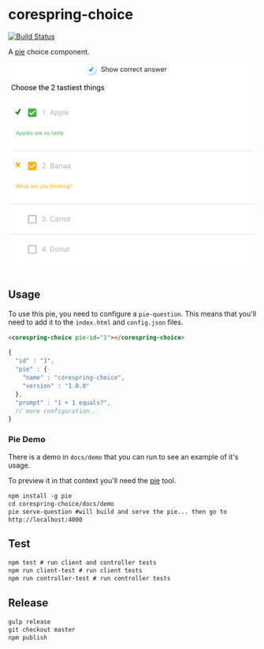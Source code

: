 # corespring-choice

[![Build Status](https://travis-ci.org/PieElements/corespring-choice.svg?branch=develop)](https://travis-ci.org/PieElements/corespring-choice)


A [pie](http://github.com/PieLabs/pie) choice component.

![choice.png](choice.png)

## Usage 

To use this pie, you need to configure a `pie-question`. This means that you'll need to add it to the `index.html` and `config.json` files.

```html
<corespring-choice pie-id="1"></corespring-choice>
```

```javascript
{
  "id" : "1",
  "pie" : {
    "name" : "corespring-choice",
    "version" : "1.0.0"
  },
  "prompt" : "1 + 1 equals?",
  // more configuration...
}
```

### Pie Demo 
There is a demo in `docs/demo` that you can run to see an example of it's usage.

To preview it in that context you'll need the [pie](/PieLabs/pie-cli) tool.

```shell
npm install -g pie 
cd corespring-choice/docs/demo
pie serve-question #will build and serve the pie... then go to http://localhost:4000
```

## Test 

```shell 
npm test # run client and controller tests
npm run client-test # run client tests
npm run controller-test # run controller tests
```
## Release

```shell
gulp release
git checkout master
npm publish
```

